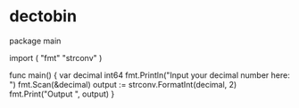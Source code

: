 # dectobin
package main

import (
	"fmt"
	"strconv"
)

func main() {
	var decimal int64
	fmt.Println("Input your decimal number here: ")
	fmt.Scan(&decimal)
	output := strconv.FormatInt(decimal, 2)
	fmt.Print("Output ", output)
}
